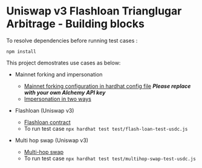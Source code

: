 # Uniswap v3 Flashloan Trianglugar Arbitrage - Building blocks

To resolve dependencies before running test cases :

```shell
npm install 
```

This project demostrates use cases as below:

* Mainnet forking and impersonation
    * [Mainnet forking configuration in hardhat config file](./hardhat.config.js) ***Please replace with your own Alchemy API key***
    * [Impersonation in two ways](./utils/utilities.js)

* Flashloan (Uniswap v3)
    * [Flashloan contract](./contracts/Flashloan.sol)
    * To run test case `npx hardhat test test/flash-loan-test-usdc.js`

* Multi hop swap (Uniswap v3)
    * [Multi-hop swap](./contracts/MultiHopSwap.sol)
    * To run test case `npx hardhat test test/multihop-swap-test-usdc.js`



